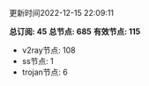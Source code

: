 更新时间2022-12-15 22:09:11

**总订阅: 45**
**总节点: 685**
**有效节点: 115**
- v2ray节点: 108
- ss节点: 1
- trojan节点: 6
